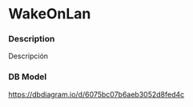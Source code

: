# WakeOnLan

### Description
Descripción

### DB Model
https://dbdiagram.io/d/6075bc07b6aeb3052d8fed4c
